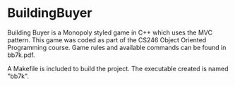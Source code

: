 # BuildingBuyer
Building Buyer is a Monopoly styled game in C++ which uses the MVC pattern. 
This game was coded as part of the CS246 Object Oriented Programming course.
Game rules and available commands can be found in bb7k.pdf.

A Makefile is included to build the project. The executable created is named "bb7k".
